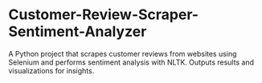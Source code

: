 # Customer-Review-Scraper-Sentiment-Analyzer
A Python project that scrapes customer reviews from websites using Selenium and performs sentiment analysis with NLTK. Outputs results and visualizations for insights.
